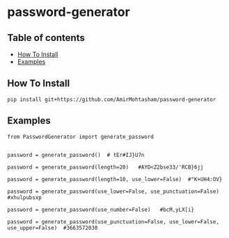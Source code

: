 # password-generator

## Table of contents
* [How To Install](#install)
* [Examples](#examples)


## How To Install
	pip install git+https://github.com/AmirMohtasham/password-generator


## Examples
```
from PasswordGenerator import generate_password


password = generate_password()  # tEr#IJ}U7n

password = generate_password(length=20)   #AYD<Z2bse33/'RCB}6jj
 
password = generate_password(length=10, use_lower=False)  #"K+UH4:OV}

password = generate_password(use_lower=False, use_punctuation=False)  #xhulpubsxp

password = generate_password(use_number=False)   #bcM,yLX[i}

password = generate_password(use_punctuation=False, use_lower=False, use_upper=False)  #3663572030



```
